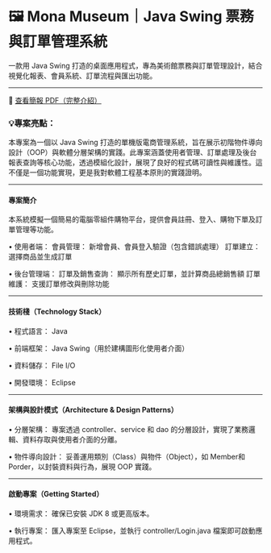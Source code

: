 # 🖼️ Mona Museum｜Java Swing 票務與訂單管理系統
一款用 Java Swing 打造的桌面應用程式，專為美術館票務與訂單管理設計，結合視覺化報表、會員系統、訂單流程與匯出功能。<hr>
📄 [查看簡報 PDF（完整介紹）](./MonaMuseum_JavaSwing_TicketSystem.pdf)

### 💡專案亮點： 
本專案為一個以 Java Swing 打造的單機版電商管理系統，旨在展示初階物件導向設計（OOP）與軟體分層架構的實踐。此專案涵蓋使用者管理、訂單處理及後台報表查詢等核心功能，透過模組化設計，展現了良好的程式碼可讀性與維護性。這不僅是一個功能實現，更是我對軟體工程基本原則的實踐證明。
<hr>


#### 專案簡介
本系統模擬一個簡易的電腦零組件購物平台，提供會員註冊、登入、購物下單及訂單管理等功能。

• 使用者端：
會員管理： 新增會員、會員登入驗證（包含錯誤處理）
訂單建立： 選擇商品並生成訂單

• 後台管理端：
訂單及銷售查詢： 顯示所有歷史訂單，並計算商品總銷售額
訂單維護： 支援訂單修改與刪除功能


<hr>

#### 技術棧（Technology Stack）
• 程式語言： Java

• 前端框架： Java Swing（用於建構圖形化使用者介面）

• 資料儲存： File I/O

• 開發環境： Eclipse 

<hr>

#### 架構與設計模式（Architecture & Design Patterns）
• 分層架構： 專案透過 controller、service 和 dao 的分層設計，實現了業務邏輯、資料存取與使用者介面的分離。

• 物件導向設計： 妥善運用類別（Class）與物件（Object），如 Member和 Porder，以封裝資料與行為，展現 OOP 實踐。

<hr>

#### 啟動專案（Getting Started）
• 環境需求： 確保已安裝 JDK 8 或更高版本。

• 執行專案： 匯入專案至 Eclipse，並執行 controller/Login.java 檔案即可啟動應用程式。
